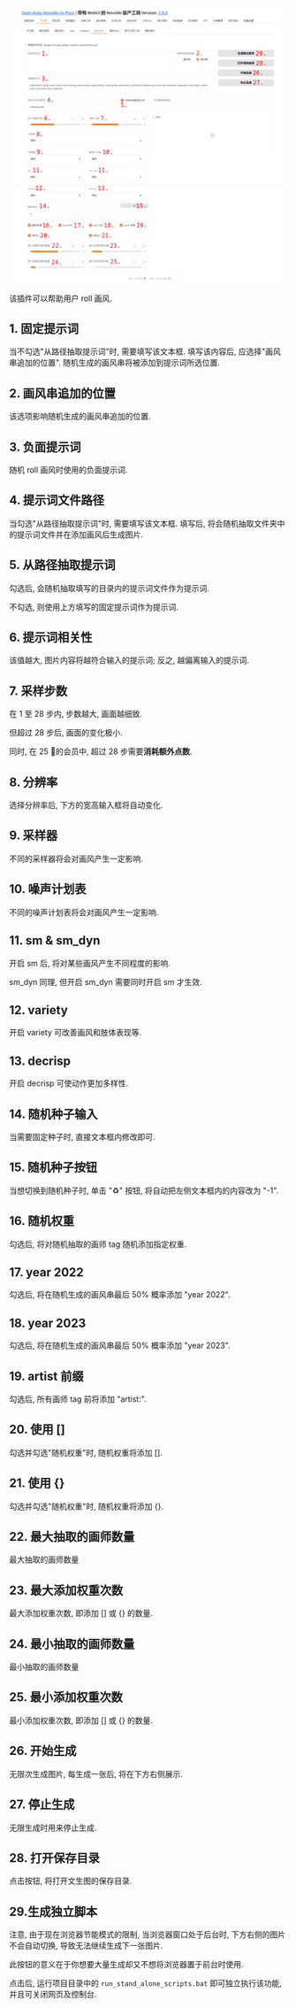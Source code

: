 ![](../../../assets/images/guide/t2i/text2image_random_artist.png)

该插件可以帮助用户 roll 画风.

## 1. 固定提示词

当不勾选"从路径抽取提示词"时, 需要填写该文本框. 填写该内容后, 应选择"画风串追加的位置". 随机生成的画风串将被添加到提示词所选位置.

## 2. 画风串追加的位置

该选项影响随机生成的画风串追加的位置.

## 3. 负面提示词

随机 roll 画风时使用的负面提示词.

## 4. 提示词文件路径

当勾选"从路径抽取提示词"时, 需要填写该文本框. 填写后, 将会随机抽取文件夹中的提示词文件并在添加画风后生成图片.

## 5. 从路径抽取提示词

勾选后, 会随机抽取填写的目录内的提示词文件作为提示词.

不勾选, 则使用上方填写的固定提示词作为提示词.

## 6. 提示词相关性

该值越大, 图片内容将越符合输入的提示词; 反之, 越偏离输入的提示词.

## 7. 采样步数

在 1 至 28 步内, 步数越大, 画面越细致.

但超过 28 步后, 画面的变化极小.

同时, 在 25 🔪的会员中, 超过 28 步需要**消耗额外点数**.

## 8. 分辨率

选择分辨率后, 下方的宽高输入框将自动变化.

## 9. 采样器

不同的采样器将会对画风产生一定影响.

## 10. 噪声计划表

不同的噪声计划表将会对画风产生一定影响.

## 11. sm & sm_dyn

开启 sm 后, 将对某些画风产生不同程度的影响.

sm_dyn 同理, 但开启 sm_dyn 需要同时开启 sm 才生效.

## 12. variety

开启 variety 可改善画风和肢体表现等.

## 13. decrisp

开启 decrisp 可使动作更加多样性.

## 14. 随机种子输入

当需要固定种子时, 直接文本框内修改即可.

## 15. 随机种子按钮

当想切换到随机种子时, 单击 "♻️" 按钮, 将自动把左侧文本框内的内容改为 "-1".

## 16. 随机权重

勾选后, 将对随机抽取的画师 tag 随机添加指定权重.

## 17. year 2022

勾选后, 将在随机生成的画风串最后 50% 概率添加 "year 2022".

## 18. year 2023

勾选后, 将在随机生成的画风串最后 50% 概率添加 "year 2023".

## 19. artist 前缀

勾选后, 所有画师 tag 前将添加 "artist:".

## 20. 使用 []

勾选并勾选"随机权重"时, 随机权重将添加 [].

## 21. 使用 {}

勾选并勾选"随机权重"时, 随机权重将添加 {}.

## 22. 最大抽取的画师数量

最大抽取的画师数量

## 23. 最大添加权重次数

最大添加权重次数, 即添加 [] 或 {} 的数量.

## 24. 最小抽取的画师数量

最小抽取的画师数量

## 25. 最小添加权重次数

最小添加权重次数, 即添加 [] 或 {} 的数量.

## 26. 开始生成

无限次生成图片, 每生成一张后, 将在下方右侧展示.

## 27. 停止生成

无限生成时用来停止生成.

## 28. 打开保存目录

点击按钮, 将打开文生图的保存目录.

## 29.生成独立脚本

注意, 由于现在浏览器节能模式的限制, 当浏览器窗口处于后台时, 下方右侧的图片不会自动切换, 导致无法继续生成下一张图片.

此按钮的意义在于你想要大量生成却又不想将浏览器置于前台时使用.

点击后, 运行项目目录中的 `run_stand_alone_scripts.bat` 即可独立执行该功能, 并且可关闭网页及控制台.

